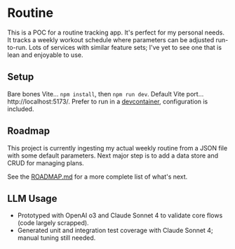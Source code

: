# Routine

This is a POC for a routine tracking app. It's perfect for my personal needs. It tracks a weekly workout schedule where parameters can be adjusted run-to-run. Lots of services with similar feature sets; I've yet to see one that is lean and enjoyable to use.

## Setup

Bare bones Vite... `npm install`, then `npm run dev`. Default Vite port... http://localhost:5173/. Prefer to run in a [devcontainer](https://code.visualstudio.com/docs/devcontainers/containers), configuration is included.

## Roadmap

This project is currently ingesting my actual weekly routine from a JSON file with some default parameters. Next major step is to add a data store and CRUD for managing plans.

See the [ROADMAP.md](./ROADMAP.md) for a more complete list of what's next.

## LLM Usage

- Prototyped with OpenAI o3 and Claude Sonnet 4 to validate core flows (code largely scrapped).
- Generated unit and integration test coverage with Claude Sonnet 4; manual tuning still needed.
